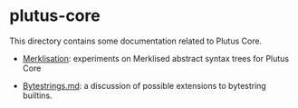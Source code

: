 # plutus-core

This directory contains some documentation related to Plutus Core.

  * [Merklisation](./Merklisation): experiments on Merklised abstract syntax trees for Plutus Core

  * [Bytestrings.md](./Bytestrings.md): a discussion of possible extensions to bytestring builtins.
